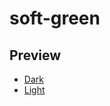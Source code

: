 # soft-green

## Preview
- [Dark](https://utubo.github.io/vim-6colors/?b=https://raw.githubusercontent.com/utubo/vim-colorscheme-softgreen/main/colors/softgreen.vim)
- [Light](https://utubo.github.io/vim-6colors/?b=https://raw.githubusercontent.com/utubo/vim-colorscheme-softgreen/main/colors/softgreen.vim&t=l)

